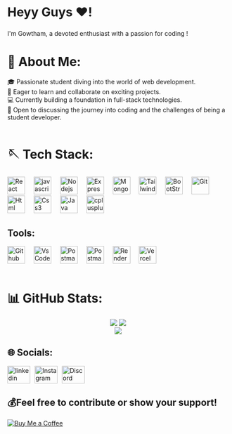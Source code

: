 <!-- <img src="https://github.com/GowthamXeno/GowthamXeno/assets/101506428/d65b23bd-dabe-4e99-8f46-6c238272bdd5" alt="Banner" style="max-width:100%; height:auto;" /> -->

<h1 align="left">Heyy Guys ❤!</h1>

###

<p align="left">I'm Gowtham, a devoted enthusiast with a passion for coding !</p>

###

# 💫 About Me:
🎓 Passionate student diving into the world of web development.<br>🚀 Eager to learn and collaborate on exciting projects.<br>💻 Currently building a foundation in full-stack technologies.<br>🌟 Open to discussing the journey into coding and the challenges of being a student developer.<br><br>

# 🪡 Tech Stack:
###

<div align="left">
  <img src="https://github.com/GowthamXeno/GowthamXeno/assets/101506428/b440ba5e-8c16-403d-8177-ffc25fc339d3" height="40" alt="React"  />
  <img width="12" />
  <img src="https://github.com/GowthamXeno/GowthamXeno/assets/101506428/01a996a4-8a32-4c18-b4c5-78fddd71ce38" height="40" alt="javascript"  />
  <img width="12" />
  <img src="https://github.com/GowthamXeno/GowthamXeno/assets/101506428/818d48e3-f8de-4641-83f6-e2b9b13faf07" height="40" alt="Nodejs"  />
  <img width="12" />
  <img src="https://github.com/GowthamXeno/GowthamXeno/assets/101506428/8d93948b-c9da-40e7-8953-75a9b0d4cbdb" height="40" alt="ExpressJs"  />
  <img width="12" />
  <img src="https://github.com/GowthamXeno/GowthamXeno/assets/101506428/49dd0ee7-f457-4ba0-ad4a-c43e6d76c673" height="40" alt="MongoDb"  />
  <img width="12" />
  <img src="https://github.com/GowthamXeno/GowthamXeno/assets/101506428/508e0add-faef-4cb8-9475-133005d5dc79" height="40" alt="Tailwindcss"  />
  <img width="12" />
  <img src="https://github.com/GowthamXeno/GowthamXeno/assets/101506428/1d2dec2c-8702-47b7-9b14-d184aa69c9c8" height="40" alt="BootStrap"  />
  <img width="12" />
  <img src="https://github.com/GowthamXeno/GowthamXeno/assets/101506428/90629675-fbd6-48a8-af96-edc7b39e1232" height="40" alt="Git"  />
  <img width="12" />
  <img src="https://github.com/GowthamXeno/GowthamXeno/assets/101506428/a2092bf0-b82c-41b6-b147-d98689effd50" height="40" alt="Html"  />
  <img width="12" />
  <img src="https://github.com/GowthamXeno/GowthamXeno/assets/101506428/0b62fa14-b015-49e1-a688-8e53bfb2b420" height="40" alt="Css3"  />
  <img width="12" />
  <img src="https://github.com/GowthamXeno/GowthamXeno/assets/101506428/1235a585-5b0f-4afe-b642-72d449665fae" height="40" alt="Java"  />
  <img width="12" />
  <img src="https://github.com/GowthamXeno/GowthamXeno/assets/101506428/b23f0cc3-126a-404a-bede-9c6b88373967" height="40" alt="cplusplus"  />
  <img width="12" />
</div>

## Tools:
<div align="left">
    <img src="https://github.com/GowthamXeno/GowthamXeno/assets/101506428/2b6a2ae9-c0b3-4625-9bbb-ee5178c3b5c7" height="40" alt="Github"  />
  <img width="12" />
    <img src="https://github.com/GowthamXeno/GowthamXeno/assets/101506428/6de54543-9271-45b0-99bd-63b038d26e2b" height="40" alt="VsCode"  />
  <img width="12" />
    <img src="https://github.com/GowthamXeno/GowthamXeno/assets/101506428/18e0e808-3ce2-4bf4-aef9-22d299e06031" height="40" alt="Postman"  />
  <img width="12" />
  <img src="https://github.com/GowthamXeno/GowthamXeno/assets/101506428/18e0e808-3ce2-4bf4-aef9-22d299e06031" height="40" alt="Postman"  />
  <img width="12" />
  <img src="https://github.com/GowthamXeno/GowthamXeno/assets/101506428/597738f5-cbe4-4520-a5eb-ae876651a0ab" height="40" alt="Render"  />
  <img width="12" />
  <img src="https://github.com/GowthamXeno/GowthamXeno/assets/101506428/5446097c-b080-469b-aced-2970399c249c" height="40" alt="Vercel"  />
  <img width="12" />
  <br>
  <br>
</div>

# 📊 GitHub Stats:
<div align="center">
  
<span>![](https://github-readme-stats.vercel.app/api?username=GowthamXeno&theme=gotham&hide_border=false&include_all_commits=true&count_private=true)</span>
<span>![](https://github-readme-streak-stats.herokuapp.com/?user=GowthamXeno&theme=gotham&hide_border=false)</span><br/>
![](https://github-readme-stats.vercel.app/api/top-langs/?username=GowthamXeno&theme=gotham&hide_border=false&include_all_commits=true&count_private=true&layout=compact) 

<!--### 🔝 Top Contributed Repo
![](https://github-contributor-stats.vercel.app/api?username=GowthamXeno&limit=5&theme=dark&combine_all_yearly_contributions=true)-->
</div>
<!-- <div align="center">
<a href="https://visitcount.itsvg.in">
  <img src="https://visitcount.itsvg.in/api?id=GowthamXeno&label=Profile%20Views&pretty=true" />
</a>
</div> -->

## 🌐 Socials:
<div align="left" style="display: flex; gap: 10px;">
  <a href="https://www.linkedin.com/in/gowtham-m-75973a22a/" target="_blank">
    <img src="https://github.com/GowthamXeno/GowthamXeno/assets/101506428/4c0b70c6-836f-442e-aa06-937803a96d5e" width="52" height="40" alt="linkedin logo"  />
  </a>
  <a href="https://www.instagram.com/gowthamxeno" target="_blank">
    <img src="https://github.com/GowthamXeno/GowthamXeno/assets/101506428/86b222d8-e322-4e27-84b6-bc66585ece63" width="52" height="40" alt="Instagram"  />
  </a>
   <a href="https://discord.gg/https://discord.gg/aVx39y5Eq6" target="_blank">
    <img src="https://github.com/GowthamXeno/GowthamXeno/assets/101506428/259af4b1-0e48-448a-b19d-b1177d8a28d9" width="52" height="40" alt="Discord"  />
  </a>
</div>

  ## 💰Feel free to contribute or show your support!
<!--  [![BuyMeACoffee](https://img.shields.io/badge/Buy%20Me%20a%20Coffee-ffdd00?style=for-the-badge&logo=buy-me-a-coffee&logoColor=black)](https://www.buymeacoffee.com/gowthamxeno) -->
<a href="https://www.buymeacoffee.com/gowthamxeno" target="_blank">
  <img src="https://img.buymeacoffee.com/button-api/?text=Buy%20me%20a%20coffee&emoji=%E2%98%95&slug=gowthamxeno&button_colour=FFDD00&font_colour=000000&font_family=Comic&outline_colour=000000&coffee_colour=ffffff" alt="Buy Me a Coffee">
</a>



<!-- ![snake animation](https://github.com/GowthamXeno/GowthamXeno/blob/output/github-contribution-grid-snake2.svg)
-->
  

